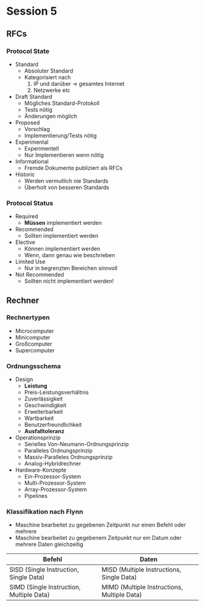 # Session 5

## RFCs
### Protocol State
* Standard
  * Absoluter Standard
  * Kategorisiert nach
    1. IP und darüber &rarr; gesamtes Internet
    2. Netzwerke etc
* Draft Standard
  * Mögliches Standard-Protokoll
  * Tests nötig
  * Änderungen möglich
* Proposed
  * Vorschlag
  * Implementierung/Tests nötig
* Experimental
  * Experimentell
  * Nur Implementieren wenn nötig
* Informational
  * Fremde Dokumente publiziert als RFCs
* Historic
  * Werden vermutlich nie Standards
  * Überholt von besseren Standards
### Protocol Status
* Required
  * **Müssen** implementiert werden
* Recommended
  * Sollten implementiert werden
* Elective
  * Können implementiert werden
  * Wenn, dann genau wie beschrieben
* Limited Use
  * Nur in begrenzten Bereichen sinnvoll
* Not Recommended
  * Sollten nicht implementiert werden!

## Rechner
### Rechnertypen
* Microcomputer
* Minicomputer
* Großcomputer
* Supercomputer

### Ordnungsschema
* Design
  * **Leistung**
  * Preis-Leistungsverhältnis
  * Zuverlässigkeit
  * Geschwindigkeit
  * Erweiterbarkeit
  * Wartbarkeit
  * Benutzerfreundlichkeit
  * **Ausfalltoleranz**
* Operationsprinzip
  * Serielles Von-Neumann-Ordnungsprinzip
  * Paralleles Ordnungsprinzip
  * Massiv-Paralleles Ordnungsprinzip
  * Analog-Hybridrechner
* Hardware-Konzepte
  * Ein-Prozessor-System
  * Multi-Prozessor-System
  * Array-Prozessor-System
  * Pipelines

### Klassifikation nach Flynn
* Maschine bearbeitet zu gegebenen Zeitpunkt nur einen Befehl oder mehrere
* Maschine bearbeitet zu gegebenem Zeitpunkt nur ein Datum oder mehrere Daten gleichzeitig

|Befehl|Daten|
|------|-----|
|SISD (Single Instruction, Single Data)|MISD (Multiple Instructions, Single Data)|
|SIMD (Single Instruction, Multiple Data)|MIMD (Multiple Instructions, Multiple Data)|
